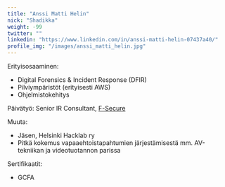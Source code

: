 ```yaml
---
title: "Anssi Matti Helin"
nick: "Shadikka"
weight: -99
twitter: ""
linkedin: "https://www.linkedin.com/in/anssi-matti-helin-07437a40/"
profile_img: "/images/anssi_matti_helin.jpg"
---
```


Erityisosaaminen:
* Digital Forensics & Incident Response (DFIR)
* Pilviympäristöt (erityisesti AWS)
* Ohjelmistokehitys

Päivätyö: Senior IR Consultant, [F-Secure](https://www.f-secure.com/consulting)

Muuta:
* Jäsen, Helsinki Hacklab ry
* Pitkä kokemus vapaaehtoistapahtumien järjestämisestä mm. AV-tekniikan ja videotuotannon parissa

Sertifikaatit:
* GCFA
